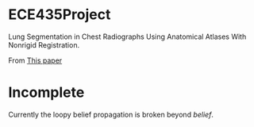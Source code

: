 # ECE435Project
Lung Segmentation in Chest Radiographs Using Anatomical Atlases With Nonrigid Registration. 

From [This paper](https://ieeexplore.ieee.org/document/6663723)

# Incomplete
Currently the loopy belief propagation is broken beyond *belief*.
